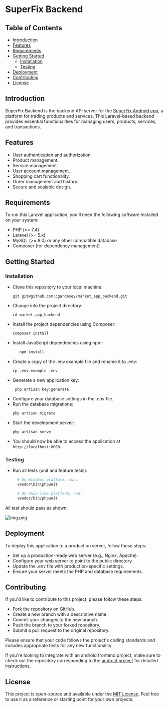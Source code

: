 # SuperFix Backend

## Table of Contents
- [Introduction](#introduction)
- [Features](#features)
- [Requirements](#requirements)
- [Getting Started](#getting-started)
    - [Installation](#installation)
    - [Testing](#testing)
- [Deployment](#deployment)
- [Contributing](#contributing)
- [License](#license)

## Introduction

SuperFix Backend is the backend API server for the [SuperFix Android app](https://github.com/cgardesey/SuperFix), a platform for trading products and services. This Laravel-based backend provides essential functionalities for managing users, products, services, and transactions.

## Features

- User authentication and authorization.
- Product management.
- Service management.  
- User account management.
- Shopping cart functionality.
- Order management and history.
- Secure and scalable design.

## Requirements

To run this Laravel application, you'll need the following software installed on your system:

- PHP (>= 7.4)
- Laravel (>= 5.x)
- MySQL (>= 8.0) or any other compatible database
- Composer (for dependency management)

## Getting Started

### Installation

- Clone this repository to your local machine:
   ```shell
   git git@github.com:cgardesey/market_app_backend.git
   
- Change into the project directory:
   ```shell
   cd market_app_backend
- Install the project dependencies using Composer:
   ```shell
   Composer install
- Install JavaScript dependencies using npm:
   ```bash
      npm install  
- Create a copy of the .env.example file and rename it to .env:
  ```shell
  cp .env.example .env
- Generate a new application key:
  ```shell
   php artisan key:generate
- Configure your database settings in the .env file.
- Run the database migrations:
   ```shell
   php artisan migrate
- Start the development server:
   ```shell
   php artisan serve

- You should now be able to access the application at `http://localhost:8000`.

### Testing
- Run all tests (unit and feature tests):

  ```bash
    # On Windows platform, run:
    vendor\bin\phpunit
  
    # On Unix-like platform, run:
    vendor/bin/phpunit 
All test should pass as shown:

![img.png](img.png)

## Deployment
To deploy this application to a production server, follow these steps:
- Set up a production-ready web server (e.g., Nginx, Apache).
- Configure your web server to point to the public directory.
- Update the .env file with production-specific settings.
- Ensure your server meets the PHP and database requirements.

## Contributing
If you'd like to contribute to this project, please follow these steps:
- Fork the repository on GitHub.
- Create a new branch with a descriptive name.
- Commit your changes to the new branch.
- Push the branch to your forked repository.
- Submit a pull request to the original repository.

Please ensure that your code follows the project's coding standards and includes appropriate tests for any new functionality.

If you're looking to integrate with an android frontend project, make sure to check out the repository corresponding to the [android project](https://github.com/cgardesey/SuperFix) for detailed instructions.
## License
This project is open-source and available under the [MIT License](https://opensource.org/licenses/MIT). Feel free to use it as a reference or starting point for your own projects.



